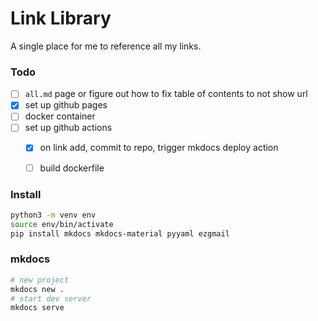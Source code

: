 

# Link Library
A single place for me to reference all my links.

### Todo
- [ ] `all.md` page or figure out how to fix table of contents to not show url
- [x] set up github pages
- [ ] docker container
- [ ] set up github actions
    - [x] on link add, commit to repo, trigger mkdocs deploy action
    - [ ] build dockerfile 



### Install
```bash
python3 -m venv env
source env/bin/activate
pip install mkdocs mkdocs-material pyyaml ezgmail
```


### mkdocs
```bash
# new project
mkdocs new .
# start dev server
mkdocs serve
```